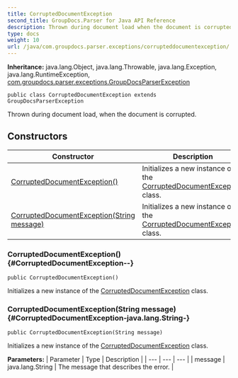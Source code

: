 ```yaml
---
title: CorruptedDocumentException
second_title: GroupDocs.Parser for Java API Reference
description: Thrown during document load when the document is corrupted.
type: docs
weight: 10
url: /java/com.groupdocs.parser.exceptions/corrupteddocumentexception/
---
```

**Inheritance:**
java.lang.Object, java.lang.Throwable, java.lang.Exception, java.lang.RuntimeException, [com.groupdocs.parser.exceptions.GroupDocsParserException](../../com.groupdocs.parser.exceptions/groupdocsparserexception)
```
public class CorruptedDocumentException extends GroupDocsParserException
```

Thrown during document load, when the document is corrupted.
## Constructors

| Constructor | Description |
| --- | --- |
| [CorruptedDocumentException()](#CorruptedDocumentException--) | Initializes a new instance of the [CorruptedDocumentException](../../com.groupdocs.parser.exceptions/corrupteddocumentexception) class. |
| [CorruptedDocumentException(String message)](#CorruptedDocumentException-java.lang.String-) | Initializes a new instance of the [CorruptedDocumentException](../../com.groupdocs.parser.exceptions/corrupteddocumentexception) class. |
### CorruptedDocumentException() {#CorruptedDocumentException--}
```
public CorruptedDocumentException()
```


Initializes a new instance of the [CorruptedDocumentException](../../com.groupdocs.parser.exceptions/corrupteddocumentexception) class.

### CorruptedDocumentException(String message) {#CorruptedDocumentException-java.lang.String-}
```
public CorruptedDocumentException(String message)
```


Initializes a new instance of the [CorruptedDocumentException](../../com.groupdocs.parser.exceptions/corrupteddocumentexception) class.

**Parameters:**
| Parameter | Type | Description |
| --- | --- | --- |
| message | java.lang.String | The message that describes the error. |

